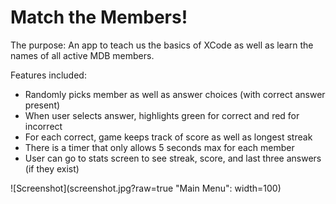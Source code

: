 # Match the Members!

The purpose: An app to teach us the basics of XCode as well as learn the names of all active MDB members.

Features included: 
* Randomly picks member as well as answer choices (with correct answer present)
* When user selects answer, highlights green for correct and red for incorrect
* For each correct, game keeps track of score as well as longest streak
* There is a timer that only allows 5 seconds max for each member
* User can go to stats screen to see streak, score, and last three answers (if they exist)

![Screenshot](screenshot.jpg?raw=true "Main Menu": width=100)